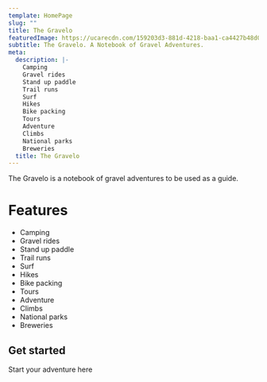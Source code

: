 ```yaml
---
template: HomePage
slug: ""
title: The Gravelo
featuredImage: https://ucarecdn.com/159203d3-881d-4218-baa1-ca4427b48d0d/
subtitle: The Gravelo. A Notebook of Gravel Adventures.
meta:
  description: |-
    Camping
    Gravel rides
    Stand up paddle
    Trail runs
    Surf
    Hikes
    Bike packing
    Tours
    Adventure
    Climbs
    National parks
    Breweries
  title: The Gravelo
---
```

The Gravelo is a notebook of gravel adventures to be used as a guide.

# Features

* Camping
* Gravel rides
* Stand up paddle
* Trail runs
* Surf
* Hikes
* Bike packing
* Tours
* Adventure
* Climbs
* National parks
* Breweries

## Get started

Start your adventure here[](https://www.netlifycms.org/docs/)